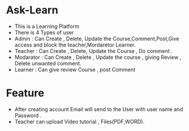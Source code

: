 # Ask-Learn
- This is a Learning Platform 
- There is 4 Types of user 
- Admin : Can Create , Delete, Update the Course,Comment,Post,Give access and block the teacher,Mordaretor Learner. 
- Teacher : Can Create , Delete, Update the Course , Do comment . 
- Modarator : Can Create , Delete , Update the course , giving Review , Delete unwanted comment. 
- Learner : Can give review Course , post Comment 
# Feature
- After creating account Email will send to the User with user name and Password .
- Teacher can upload Video tutorial , Files(PDF,WORD).
